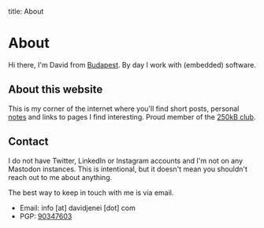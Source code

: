 title: About

About
===

Hi there, I'm David from [Budapest]. By day I work with (embedded)
software.

About this website
------------------

This is my corner of the internet where you'll find short posts,
personal [notes] and links to pages I find interesting. Proud member of
the [250kB club].

Contact
-------

I do not have Twitter, LinkedIn or Instagram accounts and I'm not on any
Mastodon instances. This is intentional, but it doesn't mean you
shouldn't reach out to me about anything.

The best way to keep in touch with me is via email.

-   Email: info [at] davidjenei [dot] com
-   PGP: [90347603]

  [About]: #about
  [About this website]: #about-this-website
  [Contact]: #contact
  [Budapest]: https://en.wikipedia.org/wiki/Budapest
  [notes]: ./notes.md
  [250kB club]: https://250kb.club/davidjenei-com/
  [info@davidjenei.com]: mailto:info@davidjenei.com
  [90347603]: http://pgp.mit.edu/pks/lookup?op=get&search=0x26C53F3E90347603
